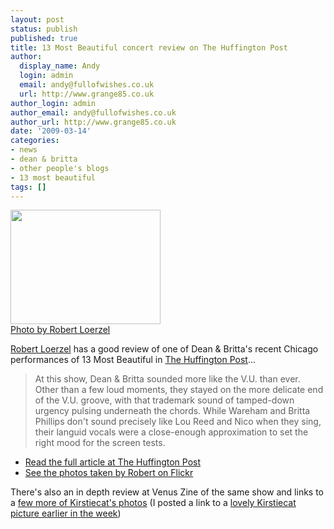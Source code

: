 ```yaml
---
layout: post
status: publish
published: true
title: 13 Most Beautiful concert review on The Huffington Post
author:
  display_name: Andy
  login: admin
  email: andy@fullofwishes.co.uk
  url: http://www.grange85.co.uk
author_login: admin
author_email: andy@fullofwishes.co.uk
author_url: http://www.grange85.co.uk
date: '2009-03-14'
categories:
- news
- dean & britta
- other people's blogs
- 13 most beautiful
tags: []
---
```

<div class="imagebox-a"><a title="Dean & Britta with Warhol films, by robertloerzel" alt="Dean & Britta with Warhol films, by robertloerzel" href="http://www.flickr.com/photos/robertloerzel/3336655337/in/set-72157614915339471/"><img src="https://farm2.static.flickr.com/1326/3336655337_669a280c2d_m.jpg" width="240" height="183"></a><br/><a href="http://www.flickr.com/photos/robertloerzel/">Photo by Robert Loerzel</a></div>
<p><a href="http://www.undergroundbee.com/">Robert Loerzel</a> has a good review of one of Dean & Britta's recent Chicago performances of 13 Most Beautiful in <a href="http://www.huffingtonpost.com/robert-loerzel/rocking-to-warhol-films_b_173313.html">The Huffington Post</a>...</p>
<blockquote><p>At this show, Dean & Britta sounded more like the V.U. than ever. Other than a few loud moments, they stayed on the more delicate end of the V.U. groove, with that trademark sound of tamped-down urgency pulsing underneath the chords. While Wareham and Britta Phillips don't sound precisely like Lou Reed and Nico when they sing, their languid vocals were a close-enough approximation to set the right mood for the screen tests.</p></blockquote>
<ul>
<li><a href="http://www.huffingtonpost.com/robert-loerzel/rocking-to-warhol-films_b_173313.html">Read the full article at The Huffington Post</a></li>
<li><a href="http://www.flickr.com/photos/robertloerzel/sets/72157614915339471/">See the photos taken by Robert on Flickr</a></li>
</ul>
<p><ins datetime="2009-03-15T19:19:51+00:00">
<p>There's also an <span class="removed_link" title="http://venuszine.com/articles/music/live_reviews/5400/Dean__Britta_bring_Warhol_to_life_in_Chicago">in depth review at Venus Zine</span> of the same show and links to a <a href="http://www.flickr.com/photos/venuszine/sets/72157615114372408/">few more of Kirstiecat's photos</a> (I posted a link to a <a href="/2009/03/10/photo-dean-america/">lovely Kirstiecat picture earlier in the week</a>)</p>
<p></ins></p>
